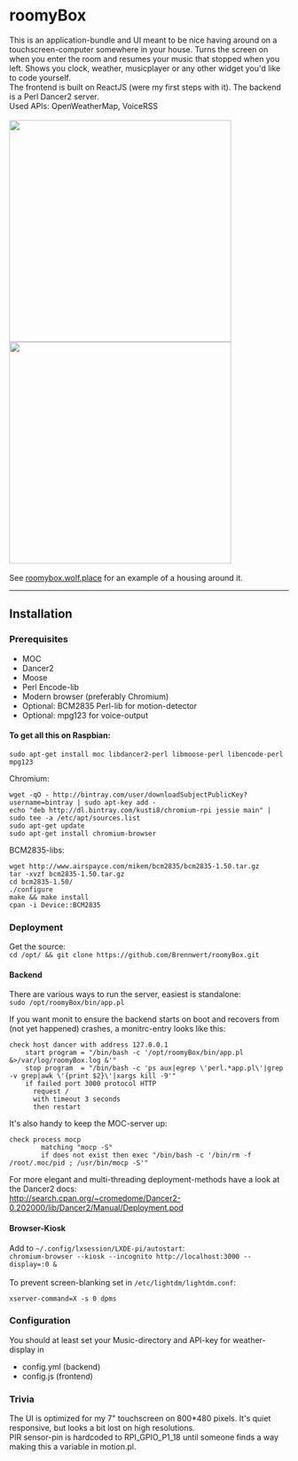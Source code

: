# roomyBox
This is an application-bundle and UI meant to be nice having around on a touchscreen-computer somewhere in your house. Turns the screen on when you enter the room and resumes your music that stopped when you left. Shows you clock, weather, musicplayer or any other widget you'd like to code yourself.<br>
The frontend is built on ReactJS (were my first steps with it). The backend is a Perl Dancer2 server.<br>
Used APIs: OpenWeatherMap, VoiceRSS
<br><br>
<img src="http://roomybox.wolf.place/images/screenshots/screenshot1.png" width="400">
<img src="http://roomybox.wolf.place/images/screenshots/screenshot2.png" width="400">
<br><br>
See <a href="http://roomybox.wolf.place">roomybox.wolf.place</a> for an example of a housing around it.
<hr>

## Installation

### Prerequisites
* MOC
* Dancer2
* Moose
* Perl Encode-lib
* Modern browser (preferably Chromium)
* Optional: BCM2835 Perl-lib for motion-detector
* Optional: mpg123 for voice-output

#### To get all this on Raspbian:

`sudo apt-get install moc libdancer2-perl libmoose-perl libencode-perl mpg123`

Chromium:
```
wget -qO - http://bintray.com/user/downloadSubjectPublicKey?username=bintray | sudo apt-key add -
echo "deb http://dl.bintray.com/kusti8/chromium-rpi jessie main" | sudo tee -a /etc/apt/sources.list
sudo apt-get update
sudo apt-get install chromium-browser
```

BCM2835-libs:
```
wget http://www.airspayce.com/mikem/bcm2835/bcm2835-1.50.tar.gz
tar -xvzf bcm2835-1.50.tar.gz 
cd bcm2835-1.50/
./configure 
make && make install
cpan -i Device::BCM2835
```

### Deployment
Get the source:<br>
`cd /opt/ && git clone https://github.com/Brennwert/roomyBox.git`

#### Backend
There are various ways to run the server, easiest is standalone:<br>
`sudo /opt/roomyBox/bin/app.pl`

If you want monit to ensure the backend starts on boot and recovers from (not yet happened) crashes, a monitrc-entry looks like this:
```
check host dancer with address 127.0.0.1
    start program = "/bin/bash -c '/opt/roomyBox/bin/app.pl &>/var/log/roomyBox.log &'"
    stop program  = "/bin/bash -c 'ps aux|egrep \'perl.*app.pl\'|grep -v grep|awk \'{print $2}\'|xargs kill -9'"
    if failed port 3000 protocol HTTP
      request /
      with timeout 3 seconds
      then restart
```
It's also handy to keep the MOC-server up:
```
check process mocp
        matching "mocp -S"
        if does not exist then exec "/bin/bash -c '/bin/rm -f /root/.moc/pid ; /usr/bin/mocp -S'"
```

For more elegant and multi-threading deployment-methods have a look at the Dancer2 docs:<br>
http://search.cpan.org/~cromedome/Dancer2-0.202000/lib/Dancer2/Manual/Deployment.pod

#### Browser-Kiosk
Add to `~/.config/lxsession/LXDE-pi/autostart`:<br>
`chromium-browser --kiosk --incognito http://localhost:3000 --display=:0 &`
<br><br>
To prevent screen-blanking set in `/etc/lightdm/lightdm.conf`:
```
xserver-command=X -s 0 dpms
```

### Configuration
You should at least set your Music-directory and API-key for weather-display in
<ul>
<li>config.yml (backend)</li>
<li>config.js (frontend)</li>
</ul>

### Trivia
The UI is optimized for my 7" touchscreen on 800*480 pixels. It's quiet responsive, but looks a bit lost on high resolutions.<br>
PIR sensor-pin is hardcoded to RPI_GPIO_P1_18 until someone finds a way making this a variable in motion.pl.
